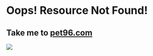 # Oops! Resource Not Found!
Take me to [pet96.com](https://www.pet96.com)
-------------
[<img src="https://www.pet96.com/wp-content/uploads/2018/02/pet96-main-logo.png"/>](https://www.pet96.com)
